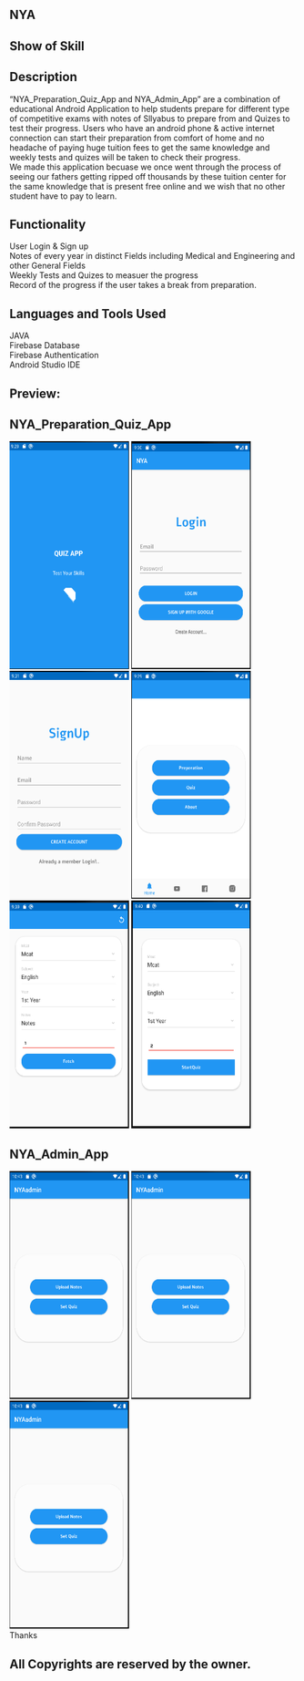 ## NYA 
## Show of Skill
## Description
“NYA_Preparation_Quiz_App and NYA_Admin_App” are a combination of educational Android Application to help students prepare for different type of competitive exams with notes of Sllyabus to prepare from and Quizes to test their progress. Users who have an android phone & active internet connection can start their preparation from comfort of home and no headache of paying huge tuition fees to get the same knowledge and weekly tests and quizes will be taken to check their progress. <br />
We made this application becuase we once went through the process of seeing our fathers getting ripped off thousands by these tuition center for the same knowledge that is present free online and we wish that no other student have to pay to learn. 

## Functionality
User Login & Sign up <br/>
Notes of every year in distinct Fields including Medical and Engineering and other General Fields <br/>
Weekly Tests and Quizes to measuer the progress<br/>
Record of the progress if the user takes a break from preparation.
## Languages and Tools Used
JAVA<br/>
Firebase Database <br/>
Firebase Authentication <br/>
Android Studio IDE <br/>

## Preview:
## NYA_Preparation_Quiz_App
<a><img src="https://github.com/Yaseen090/NYA_App/blob/main/NYA_Preparation_Quiz_App1.PNG" width="210" height="400"></a>
<a><img src="https://github.com/Yaseen090/NYA_App/blob/main/NYA_Preparation_Quiz_App2.PNG" width="210" height="400"></a>
<a><img src="https://github.com/Yaseen090/NYA_App/blob/main/NYA_Preparation_Quiz_App3.PNG" width="210" height="400"></a>
<a><img src="https://github.com/Yaseen090/NYA_App/blob/main/NYA_Preparation_Quiz_App4.PNG" width="210" height="400"></a>
<a><img src="https://github.com/Yaseen090/NYA_App/blob/main/NYA_Preparation_Quiz_App5.PNG" width="210" height="400"></a>
<a><img src="https://github.com/Yaseen090/NYA_App/blob/main/NYA_Preparation_Quiz_App6.PNG" width="210" height="400"></a>
## NYA_Admin_App
<a><img src="https://github.com/Yaseen090/NYA_App/blob/main/NYA_Admin_App1.PNG" width="210" height="400"></a>
<a><img src="https://github.com/Yaseen090/NYA_App/blob/main/NYA_Admin_App1.PNG" width="210" height="400"></a>
<a><img src="https://github.com/Yaseen090/NYA_App/blob/main/NYA_Admin_App1.PNG" width="210" height="400"></a>
 <br/>
Thanks
## All Copyrights are reserved by the owner.
